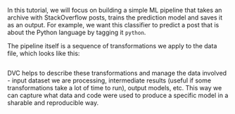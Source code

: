 In this tutorial, we will focus on building a simple ML pipeline that
takes an archive with StackOverflow posts, trains the prediction model
and saves it as an output. For example, we want this classifier to
predict a post that is about the Python language by tagging it
`python`.

The pipeline itself is a sequence of transformations we apply to the
data file, which looks like this:

<img url="/dvc/courses/tutorials/pipelines/assets/example-flow.png" width="400" />

DVC helps to describe these transformations and manage the data
involved - input dataset we are processing, intermediate results
(useful if some transformations take a lot of time to run), output
models, etc. This way we can capture what data and code were used to
produce a specific model in a sharable and reproducible way.
